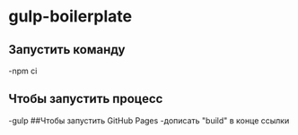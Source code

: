 # gulp-boilerplate
## Запустить команду
-npm ci
## Чтобы запустить процесс
 -gulp
##Чтобы запустить GitHub Pages
 -дописать "build" в конце ссылки
